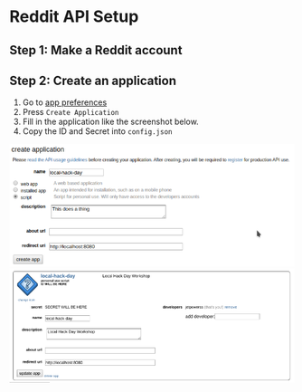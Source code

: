 # Reddit API Setup

## Step 1: Make a Reddit account

## Step 2: Create an application

1. Go to [app preferences](https://www.reddit.com/prefs/apps)
2. Press `Create Application`
3. Fill in the application like the screenshot below.
4. Copy the ID and Secret into `config.json`

![Create Application](images/reddit/step1.png)
![ID and Secret](images/reddit/step2.png)